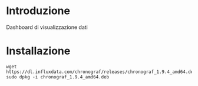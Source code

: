 # Introduzione
Dashboard di visualizzazione dati


# Installazione
```
wget https://dl.influxdata.com/chronograf/releases/chronograf_1.9.4_amd64.deb
sudo dpkg -i chronograf_1.9.4_amd64.deb
```